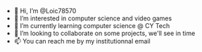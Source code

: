 - 👋 Hi, I’m @Loic78570
- 👀 I’m interested in computer science and video games
- 🌱 I’m currently learning computer science @ CY Tech
- 💞️ I’m looking to collaborate on some projects, we'll see in time
- 📫 You can reach me by my institutionnal email

<!---
Loic78570/Loic78570 is a ✨ special ✨ repository because its `README.md` (this file) appears on your GitHub profile.
You can click the Preview link to take a look at your changes.
--->
